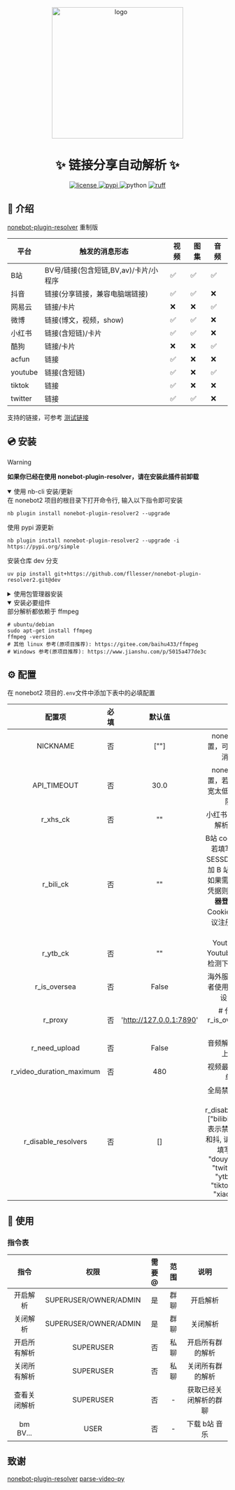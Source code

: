 <div align="center">
    <a href="https://v2.nonebot.dev/store">
    <img src="./.docs/NoneBotPlugin.svg" width="300" alt="logo"></a>
</div>

<div align="center">

# ✨ 链接分享自动解析 ✨

<a href="./LICENSE">
    <img src="https://img.shields.io/github/license/fllesser/nonebot-plugin-resolver2.svg" alt="license">
</a>
<a href="https://pypi.python.org/pypi/nonebot-plugin-resolver2">
    <img src="https://img.shields.io/pypi/v/nonebot-plugin-resolver2.svg" alt="pypi">
</a>
<img src="https://img.shields.io/badge/python-3.10+-blue.svg" alt="python">
<a href="https://github.com/astral-sh/ruff">
    <img src="https://img.shields.io/endpoint?url=https://raw.githubusercontent.com/charliermarsh/ruff/main/assets/badge/v2.json" alt="ruff">
</a>
</div>

## 📖 介绍

[nonebot-plugin-resolver](https://github.com/zhiyu1998/nonebot-plugin-resolver) 重制版

| 平台    | 触发的消息形态                        | 视频 | 图集 | 音频 |
| ------- | ------------------------------------- | ---- | ---- | ---- |
| B站     | BV号/链接(包含短链,BV,av)/卡片/小程序 | ✅​   | ✅​   | ✅​   |
| 抖音    | 链接(分享链接，兼容电脑端链接)        | ✅​   | ✅​   | ❌️    |
| 网易云  | 链接/卡片                             | ❌️    | ❌️    | ✅​   |
| 微博    | 链接(博文，视频，show)                | ✅​   | ✅​   | ❌️    |
| 小红书  | 链接(含短链)/卡片                     | ✅​   | ✅​   | ❌️    |
| 酷狗    | 链接/卡片                             | ❌️    | ❌️    | ✅​   |
| acfun   | 链接                                  | ✅​   | ❌️    | ❌️    |
| youtube | 链接(含短链)                          | ✅​   | ❌️    | ✅​   |
| tiktok  | 链接                                  | ✅​   | ❌️    | ❌️    |
| twitter | 链接                                  | ✅​   | ✅​   | ❌️    |

支持的链接，可参考 [测试链接](https://github.com/fllesser/nonebot-plugin-resolver2/blob/master/test_url.md)

## 💿 安装
> [!Warning]
> **如果你已经在使用 nonebot-plugin-resolver，请在安装此插件前卸载**
    
<details open>
<summary>使用 nb-cli 安装/更新</summary>
在 nonebot2 项目的根目录下打开命令行, 输入以下指令即可安装

    nb plugin install nonebot-plugin-resolver2 --upgrade
使用 pypi 源更新

    nb plugin install nonebot-plugin-resolver2 --upgrade -i https://pypi.org/simple
安装仓库 dev 分支

    uv pip install git+https://github.com/fllesser/nonebot-plugin-resolver2.git@dev
</details>

<details>
<summary>使用包管理器安装</summary>
在 nonebot2 项目的插件目录下, 打开命令行, 根据你使用的包管理器, 输入相应的安装命令
<details open>
<summary>uv</summary>
使用 uv 安装

    uv add nonebot-plugin-resolver2
安装仓库 dev 分支

    uv add git+https://github.com/fllesser/nonebot-plugin-resolver2.git@master
</details>


<details>
<summary>pip</summary>

    pip install --upgrade nonebot-plugin-resolver2
</details>
<details>
<summary>pdm</summary>

    pdm add nonebot-plugin-resolver2
</details>
<details>
<summary>poetry</summary>

    poetry add nonebot-plugin-resolver2
</details>

打开 nonebot2 项目根目录下的 `pyproject.toml` 文件, 在 `[tool.nonebot]` 部分追加写入

    plugins = ["nonebot_plugin_resolver2"]

</details>

<details open>
<summary>安装必要组件</summary>
<summary>部分解析都依赖于 ffmpeg</summary>

    # ubuntu/debian
    sudo apt-get install ffmpeg
    ffmpeg -version
    # 其他 linux 参考(原项目推荐): https://gitee.com/baihu433/ffmpeg
    # Windows 参考(原项目推荐): https://www.jianshu.com/p/5015a477de3c
</details>

## ⚙️ 配置

在 nonebot2 项目的`.env`文件中添加下表中的必填配置

|          配置项          | 必填  |         默认值          |                                                                                                     说明                                                                                                      |
| :----------------------: | :---: | :---------------------: | :-----------------------------------------------------------------------------------------------------------------------------------------------------------------------------------------------------------: |
|         NICKNAME         |  否   |          [""]           |                                                                                  nonebot2 内置配置，可作为解析结果消息的前缀                                                                                  |
|       API_TIMEOUT        |  否   |          30.0           |                                                                          nonebot2 内置配置，若服务器上传带宽太低，建议调高，防止超时                                                                          |
|         r_xhs_ck         |  否   |           ""            |                                                                                       小红书 cookie，想要解析小红书必填                                                                                       |
|        r_bili_ck         |  否   |           ""            |                  B站 cookie, 可不填，若填写，必须含有 SESSDATA 项，可附加 B 站 AI 总结功能,如果需要长期使用此凭据则不应该在**浏览器登录账户**导致 Cookies 被刷新，建议注册个小号获取 cookie                   |
|         r_ytb_ck         |  否   |           ""            |                                                                             Youtube cookie, Youtube 视频因人机检测下载失败，需填                                                                              |
|       r_is_oversea       |  否   |          False          |                                                                                海外服务器部署，或者使用了透明代理，设置为 True                                                                                |
|         r_proxy          |  否   | 'http://127.0.0.1:7890' |                                                                                    # 代理，仅在 r_is_oversea=False 时生效                                                                                     |
|      r_need_upload       |  否   |          False          |                                                                                         音频解析，是否需要上传群文件                                                                                          |
| r_video_duration_maximum |  否   |           480           |                                                                                         视频最大解析长度，单位：_秒_                                                                                          |
|   r_disable_resolvers    |  否   |           []            | 全局禁止的解析，示例 r_disable_resolvers=["bilibili", "douyin"] 表示禁止了哔哩哔哩和抖, 请根据自己需求填写["bilibili", "douyin", "kugou", "twitter", "ncm", "ytb", "acfun", "tiktok", "weibo", "xiaohongshu"] |


## 🎉 使用
### 指令表
|     指令     |         权限          | 需要@ | 范围  |          说明          |
| :----------: | :-------------------: | :---: | :---: | :--------------------: |
|   开启解析   | SUPERUSER/OWNER/ADMIN |  是   | 群聊  |        开启解析        |
|   关闭解析   | SUPERUSER/OWNER/ADMIN |  是   | 群聊  |        关闭解析        |
| 开启所有解析 |       SUPERUSER       |  否   | 私聊  |    开启所有群的解析    |
| 关闭所有解析 |       SUPERUSER       |  否   | 私聊  |    关闭所有群的解析    |
| 查看关闭解析 |       SUPERUSER       |  否   |   -   | 获取已经关闭解析的群聊 |
|   bm BV...   |         USER          |  否   |   -   |     下载 b站 音乐      |


## 致谢
[nonebot-plugin-resolver](https://github.com/zhiyu1998/nonebot-plugin-resolver)
[parse-video-py](https://github.com/wujunwei928/parse-video-py)
